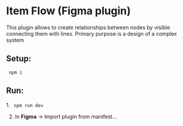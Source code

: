 
<h1> Item Flow (Figma plugin) </h1>
This plugin allows to create relationships between nodes by visible connecting them with lines.
Primary purpose is  a design of a complex system

<h2>Setup:</h2> 
 
<code> npm i </code>

<h2>Run:</h2> 
1. <code> npm run dev </code> 

2. In **Figma** ->  Import plugin from manifest...
